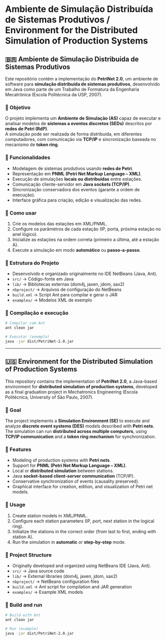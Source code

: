 # Ambiente de Simulação Distribuída de Sistemas Produtivos / Environment for the Distributed Simulation of Production Systems

## 🇧🇷 Ambiente de Simulação Distribuída de Sistemas Produtivos

Este repositório contém a implementação do **PetriNet 2.0**, um ambiente de software para **simulação distribuída de sistemas produtivos**, desenvolvido em Java como parte de um Trabalho de Formatura da Engenharia Mecatrônica (Escola Politécnica da USP, 2007).

### 🔹 Objetivo
O projeto implementa um **Ambiente de Simulação (AS)** capaz de executar e analisar modelos de **sistemas a eventos discretos (SEDs)** descritos por **redes de Petri (RdP)**.  
A simulação pode ser realizada de forma distribuída, em diferentes computadores, com comunicação via **TCP/IP** e sincronização baseada no mecanismo de **token ring**.

### 🔹 Funcionalidades
- Modelagem de sistemas produtivos usando **redes de Petri**.  
- Representação em **PNML (Petri Net Markup Language – XML)**.  
- Execução de simulações **locais ou distribuídas** entre estações.  
- Comunicação cliente-servidor em **Java sockets (TCP/IP)**.  
- Sincronização conservadora dos eventos (garante a ordem de execução).  
- Interface gráfica para criação, edição e visualização das redes.  

### 🔹 Como usar
1. Crie os modelos das estações em XML/PNML.  
2. Configure os parâmetros de cada estação (IP, porta, próxima estação no anel lógico).  
3. Inicialize as estações na ordem correta (primeiro a última, até a estação A).  
4. Execute a simulação em modo **automático** ou **passo-a-passo**.  

### 🔹 Estrutura do Projeto
- Desenvolvido e organizado originalmente no IDE NetBeans (Java, Ant).
- `src/` → Código-fonte em Java  
- `lib/` → Bibliotecas externas (dom4j, jaxen, jdom, sax2)  
- `nbproject/` → Arquivos de configuração do NetBeans
- `build.xml` → Script Ant para compilar e gerar o JAR  
- `examples/` → Modelos XML de exemplo  

### 🔹 Compilação e execução
```bash
# Compilar com Ant
ant clean jar

# Executar (exemplo)
java -jar dist/PetriNet-2.0.jar
```

---

## 🇺🇸 Environment for the Distributed Simulation of Production Systems

This repository contains the implementation of **PetriNet 2.0**, a Java-based environment for **distributed simulation of production systems**, developed as a final graduation project in Mechatronics Engineering (Escola Politécnica, University of São Paulo, 2007).

### 🔹 Goal
The project implements a **Simulation Environment (SE)** to execute and analyze **discrete event systems (DES)** models described with **Petri nets**.  
The simulation can run **distributed across multiple computers**, using **TCP/IP communication** and a **token ring mechanism** for synchronization.

### 🔹 Features
- Modeling of production systems with **Petri nets**.  
- Support for **PNML (Petri Net Markup Language – XML)**.  
- Local or **distributed simulation** between stations.  
- Java **socket-based client-server communication** (TCP/IP).  
- Conservative synchronization of events (causality preserved).  
- Graphical interface for creation, edition, and visualization of Petri net models.  

### 🔹 Usage
1. Create station models in XML/PNML.  
2. Configure each station parameters (IP, port, next station in the logical ring).  
3. Initialize the stations in the correct order (from last to first, ending with station A).  
4. Run the simulation in **automatic** or **step-by-step** mode.  

### 🔹 Project Structure
- Originally developed and organized using NetBeans IDE (Java, Ant).
- `src/` → Java source code  
- `lib/` → External libraries (dom4j, jaxen, jdom, sax2)  
- `nbproject/` → NetBeans configuration files  
- `build.xml` → Ant script for compilation and JAR generation  
- `examples/` → Example XML models  

### 🔹 Build and run
```bash
# Build with Ant
ant clean jar

# Run (example)
java -jar dist/PetriNet-2.0.jar
```
